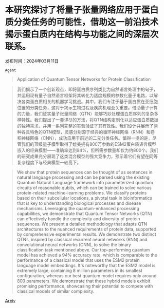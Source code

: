 # 本研究探讨了将量子张量网络应用于蛋白质分类任务的可能性，借助这一前沿技术揭示蛋白质内在结构与功能之间的深层次联系。

发布时间：2024年03月11日

`Agent`

> Application of Quantum Tensor Networks for Protein Classification

> 我们揭示了一个创新观点，即将蛋白质序列类比为自然语言处理中的句子，并运用现有量子自然语言框架将其转化为适度规模的参数化量子电路，以解决各类蛋白质相关的机器学习挑战。其中，我们专注于基于蛋白质在亚细胞位置的分类任务，这对于揭示生物过程及疾病机理至关重要。借助量子计算的力量，我们证实量子张量网络（QTN）能够巧妙处理蛋白质序列的复杂多样特性。我们提出了一套详尽的方法，将QTN结构定制化以适应蛋白质数据的独特需求，并用一系列完整的实验验证了其有效性。我们设计并展示了两种各具特色的QTN模型，灵感分别源于经典的循环神经网络（RNN）和卷积神经网络（CNN），成功应用于前述的二元分类任务。值得一提的是，尽管我们的顶级量子模型取得了媲美拥有800万参数的ESM2蛋白质语言模型嵌入的经典模型——准确率达到94%，但所需参数量却仅为约800个。我们的研究成果充分展现了这类混合模型的强大竞争力，预示着它们有望在同等复杂程度下与经典模型一较高下。

> We show that protein sequences can be thought of as sentences in natural language processing and can be parsed using the existing Quantum Natural Language framework into parameterized quantum circuits of reasonable qubits, which can be trained to solve various protein-related machine-learning problems. We classify proteins based on their subcellular locations, a pivotal task in bioinformatics that is key to understanding biological processes and disease mechanisms. Leveraging the quantum-enhanced processing capabilities, we demonstrate that Quantum Tensor Networks (QTN) can effectively handle the complexity and diversity of protein sequences. We present a detailed methodology that adapts QTN architectures to the nuanced requirements of protein data, supported by comprehensive experimental results. We demonstrate two distinct QTNs, inspired by classical recurrent neural networks (RNN) and convolutional neural networks (CNN), to solve the binary classification task mentioned above. Our top-performing quantum model has achieved a 94% accuracy rate, which is comparable to the performance of a classical model that uses the ESM2 protein language model embeddings. It's noteworthy that the ESM2 model is extremely large, containing 8 million parameters in its smallest configuration, whereas our best quantum model requires only around 800 parameters. We demonstrate that these hybrid models exhibit promising performance, showcasing their potential to compete with classical models of similar complexity.

[Arxiv](https://arxiv.org/abs/2403.06890)